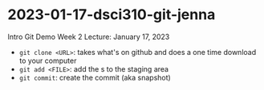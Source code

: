 # 2023-01-17-dsci310-git-jenna
Intro Git Demo
Week 2 Lecture: January 17, 2023

- `git clone <URL>`: takes what's on github and does a one time download to your computer
- `git add <FILE>`: add the <FILE>s to the staging area
- `git commit`: create the commit (aka snapshot)
